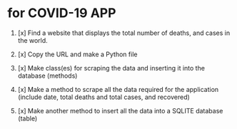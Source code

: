 # for COVID-19 APP
1. [x] Find a website that displays the total number of deaths, and cases in the world.

2. [x] Copy the URL and make a Python file

3. [x] Make class(es) for scraping the data and inserting it into the database (methods)

4. [x] Make a method to scrape all the data required for the application (include date, total deaths and total cases, and recovered)

5. [x] Make another method to insert all the data into a SQLITE database (table)



